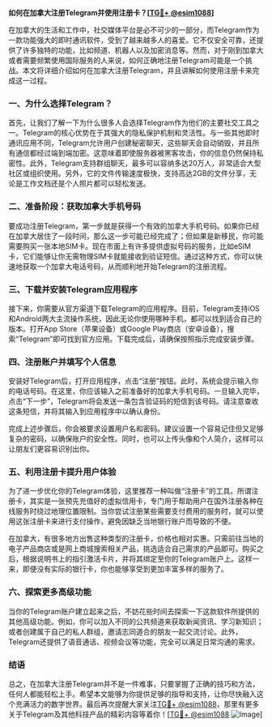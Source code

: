 **如何在加拿大注册Telegram并使用注册卡？[[TG💪+ @esim1088](https://t.me/s/esim1088)]**

在加拿大的生活和工作中，社交媒体平台是必不可少的一部分，而Telegram作为一款功能强大的即时通讯软件，受到了越来越多人的喜爱。它不仅安全可靠，还提供了许多独特的功能，比如频道、机器人以及加密消息等。然而，对于刚到加拿大或者需要频繁使用国际服务的人来说，如何正确地注册Telegram可能是一个挑战。本文将详细介绍如何在加拿大注册Telegram，并且讲解如何使用注册卡来完成这一过程。

### 一、为什么选择Telegram？

首先，让我们了解一下为什么很多人会选择Telegram作为他们的主要社交工具之一。Telegram的核心优势在于其强大的隐私保护机制和灵活性。与一些其他即时通讯应用不同，Telegram允许用户创建秘密聊天，这些聊天会自动销毁，并且所有通信都经过端到端加密。这意味着即使服务器被黑客攻击，你的信息仍然保持私密性。此外，Telegram支持群组聊天，最多可以容纳多达20万人，非常适合大型社区或组织使用。另外，它的文件传输速度极快，支持高达2GB的文件分享，无论是工作文档还是个人照片都可以轻松发送。

### 二、准备阶段：获取加拿大手机号码

要成功注册Telegram，第一步就是获得一个有效的加拿大手机号码。如果你已经在加拿大居住了一段时间，那么这一步可能已经完成了；但如果是新移民，你可能需要购买一张本地SIM卡。现在市面上有许多提供虚拟号码的服务，比如eSIM卡，它们能够让你无需物理SIM卡就能接收到验证短信。通过这种方式，你可以快速地获取一个加拿大电话号码，从而顺利地开始Telegram的注册流程。

### 三、下载并安装Telegram应用程序

接下来，你需要从官方渠道下载Telegram的应用程序。目前，Telegram支持iOS和Android两大主流操作系统，因此无论你使用哪种手机，都可以找到适合自己的版本。打开App Store（苹果设备）或Google Play商店（安卓设备），搜索“Telegram”即可找到官方应用。下载完成后，请确保按照指示完成安装步骤。

### 四、注册账户并填写个人信息

安装好Telegram后，打开应用程序，点击“注册”按钮。此时，系统会提示输入你的电话号码。在这里，你应该输入之前准备好的加拿大手机号码。一旦输入完毕，点击“下一步”，Telegram将会发送一条包含验证码的短信到该号码。请注意查收这条短信，并将其输入到应用程序中以确认身份。

完成上述步骤后，你会被要求设置用户名和密码。建议设置一个容易记住但又足够复杂的密码，以确保账户的安全性。同时，也可以上传头像和个人简介，这样可以让朋友们更容易识别出你。

### 五、利用注册卡提升用户体验

为了进一步优化你的Telegram体验，这里推荐一种叫做“注册卡”的工具。所谓注册卡，其实是一张预先充值好的虚拟信用卡，专门用于帮助用户在国外注册各种在线服务时绕过地理位置限制。当你尝试注册某些需要支付费用的服务时，就可以使用这张注册卡来进行支付操作，避免因缺乏当地银行账户而导致的不便。

在加拿大，有很多地方出售这种类型的注册卡，价格也相对实惠。只需前往当地的电子产品商店或是网上商城搜索相关产品，挑选适合自己需求的产品即可。购买之后，根据说明书上的指引激活卡片，并将其绑定至你的Telegram账户上。这样一来，即便没有实际的银行卡，你也能够享受到更加丰富多样的服务了。

### 六、探索更多高级功能

当你的Telegram账户建立起来之后，不妨花些时间去探索一下这款软件所提供的其他高级功能。例如，你可以加入不同的公共频道来获取新闻资讯、学习新知识；或者创建属于自己的私人群组，邀请志同道合的朋友一起交流讨论。此外，Telegram还提供了语音通话、视频会议等功能，完全可以满足日常沟通的需求。

### 结语

总之，在加拿大注册Telegram并不是一件难事，只要掌握了正确的技巧和方法，任何人都能轻松上手。希望本文能够为你提供足够的指导和支持，让你尽快融入这个充满活力的数字世界。最后再次提醒大家关注[TG💪+ @esim1088](https://t.me/s/esim1088)，那里有更多关于Telegram及其他科技产品的精彩内容等着你！[[TG💪+ @esim1088](https://t.me/s/esim1088) ![Image](https://i.postimg.cc/4NQfJmqS/Snipaste-2025-05-13-00-14-12.png)]